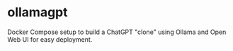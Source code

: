 # ollamagpt
Docker Compose setup to build a ChatGPT "clone" using Ollama and Open Web UI for easy deployment.
